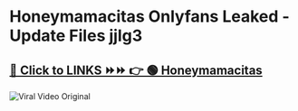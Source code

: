 
 # Honeymamacitas Onlyfans Leaked - Update Files jjlg3

## <h2><a href="https://clipsfans.com/Honeymamacitas&ref=git">🔗 Click to LINKS ⏩⏩ 👉 🟢 Honeymamacitas </a></h2>

<a href="https://clipsfans.com/Honeymamacitas&ref=git" rel="nofollow" data-target="animated-image.originalLink"><img src="https://i.ibb.co.com/xMMVF88/686577567.gif" alt="Viral Video Original" style="max-width: 100%; display: inline-block;" data-target="animated-image.originalImage"></a>

